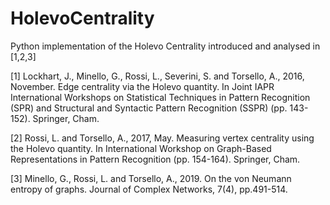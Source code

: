 # HolevoCentrality
Python implementation of the Holevo Centrality introduced and analysed in [1,2,3]

[1] Lockhart, J., Minello, G., Rossi, L., Severini, S. and Torsello, A., 2016, November. Edge centrality via the Holevo quantity. In Joint IAPR International Workshops on Statistical Techniques in Pattern Recognition (SPR) and Structural and Syntactic Pattern Recognition (SSPR) (pp. 143-152). Springer, Cham.

[2] Rossi, L. and Torsello, A., 2017, May. Measuring vertex centrality using the Holevo quantity. In International Workshop on Graph-Based Representations in Pattern Recognition (pp. 154-164). Springer, Cham.

[3] Minello, G., Rossi, L. and Torsello, A., 2019. On the von Neumann entropy of graphs. Journal of Complex Networks, 7(4), pp.491-514.
